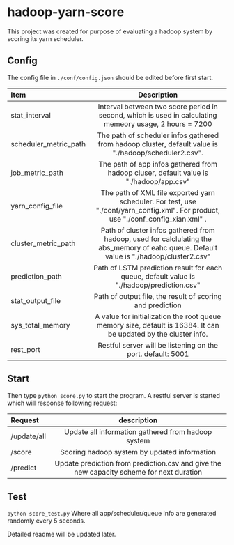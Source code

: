 # hadoop-yarn-score

This project was created for purpose of evaluating a hadoop system by scoring its yarn scheduler.

## Config
The config file in `./conf/config.json` should be edited before first start.

| Item | Description | 
| :----------- | :------: | 
|stat_interval      |Interval between two score period in second, which is used in calculating memeory usage, 2 hours = 7200 |   
|scheduler_metric_path |The path of scheduler infos gathered from hadoop cluster, default value is "./hadoop/scheduler2.csv". |
|job_metric_path |The path of app infos gathered from hadoop cluser, default value is "./hadoop/app.csv" |
|yarn_config_file    |The path of XML file exported yarn scheduler. For test, use "./conf/yarn_config.xml". For product, use "./conf_config_xian.xml" . |
|cluster_metric_path |Path of cluster infos gathered from hadoop, used for calclulating the abs_memory of eahc queue. Default value is "./hadoop/cluster2.csv" |
|prediction_path|Path of LSTM prediction result for each queue, default value is "./hadoop/prediction.csv" |
|stat_output_file |Path of output file, the result of scoring and prediction |
|sys_total_memory| A value for initialization the root queue memory size, default is 16384. It can be updated by the cluster info.|
|rest_port |Restful server will be listening on the port. default: 5001 |


## Start
Then type `python score.py` to start the program.
A restful server is started which will response following request:

| Request | description | 
| :----------- | :------: | 
| /update/all       | Update all information gathered from hadoop system   | 
| /score       | Scoring hadoop system by updated information    |
| /predict      | Update prediction from prediction.csv and give the new capacity scheme for next duration |


## Test
`python score_test.py`
Where all app/scheduler/queue info are generated randomly every 5 seconds.

Detailed readme will be updated later.

